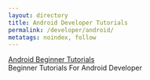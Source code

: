 ```yaml
---
layout: directory
title: Android Developer Tutorials
permalink: /developer/android/
metatags: noindex, follow
---
```

<div class="panel panel-success">
  <div class="panel-heading">
    <a class="panel-title" href="/developer/android/beginner/">Android Beginner Tutorials</a>
  </div>
	 <div class="panel-body">
		Beginner Tutorials For Android Developer
	 </div>
</div>